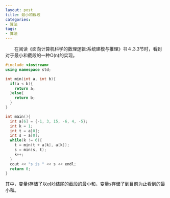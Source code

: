 ```yaml
---
layout: post
title: 最小和截段
categories:
- 算法
tags:
- 算法
---
```


&emsp;&emsp;在阅读《面向计算机科学的数理逻辑:系统建模与推理》书４.3.3节时，看到对于最小和截段的一种O(n)的实现。

```cpp
#include <iostream>
using namespace std;

int min(int a, int b){
  if(a < b){
    return a;
  }else{
    return b;
  }
}

int main(){
  int a[6] = {-1, 3, 15, -6, 4, -5};
  int k = 1;
  int t = a[0];
  int s = a[0];
  while(k != 6){
    t = min(t + a[k], a[k]);
    s = min(s, t);
    k++;
  }
  cout << "s is " << s << endl;
  return 0;
}
```

其中，变量$t$存储了以$a[k]$结尾的截段的最小和，变量$s$存储了到目前为止看到的最小和。
